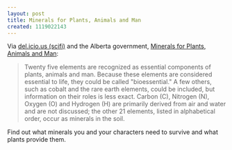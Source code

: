```yaml
---
layout: post
title: Minerals for Plants, Animals and Man
created: 1119022143
---
```

Via [del.icio.us (scifi)](http://del.icio.us/tag/scifi) and the Alberta government, [Minerals for Plants, Animals and Man](http://www1.agric.gov.ab.ca/$department/deptdocs.nsf/all/agdex789?opendocument):

> Twenty five elements are recognized as essential components of plants, animals and man. Because these elements are considered essential to life, they could be called "bioessential." A few others, such as cobalt and the rare earth elements, could be included, but information on their roles is less exact. Carbon (C), Nitrogen (N), Oxygen (O) and Hydrogen (H) are primarily derived from air and water and are not discussed; the other 21 elements, listed in alphabetical order, occur as minerals in the soil.

Find out what minerals you and your characters need to survive and what plants provide them.
